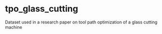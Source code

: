 # tpo_glass_cutting
Dataset used in a research paper on tool path optimization of a glass cutting machine
